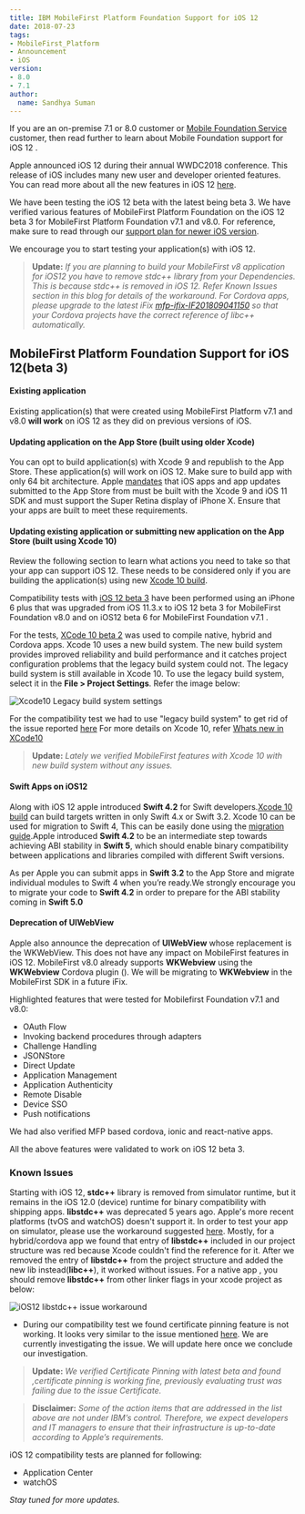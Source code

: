 ```yaml
---
title: IBM MobileFirst Platform Foundation Support for iOS 12
date: 2018-07-23
tags:
- MobileFirst_Platform
- Announcement
- iOS
version:
- 8.0
- 7.1
author:
  name: Sandhya Suman
---
```


If you are an on-premise 7.1 or 8.0 customer or [Mobile Foundation Service](https://console.bluemix.net/catalog/services/mobile-foundation) customer, then read further to learn about  Mobile Foundation support for iOS 12 .

Apple announced iOS 12 during their annual WWDC2018 conference. This release of iOS includes many new user and developer oriented features. You can read more about all the new features in iOS 12 [here](https://developer.apple.com/ios/whats-new/).

We have been testing the iOS 12 beta with the latest being beta 3. We have verified various features of MobileFirst Platform Foundation on the iOS 12 beta 3 for MobileFirst Platform Foundation v7.1 and v8.0. For reference, make sure to read through our [support plan for newer iOS version](https://mobilefirstplatform.ibmcloud.com/blog/2017/01/11/support-plan-for-next-android-ios-mobile-os/).

We encourage you to start testing your application(s) with iOS 12.

>**Update:** *If you are planning to build your MobileFirst v8 application for iOS12  you have to remove stdc++ library from your Dependencies. This is because stdc++ is removed in iOS 12. Refer Known Issues section in this blog for details of the workaround.
>For Cordova apps, please upgrade to the latest iFix [mfp-ifix-IF201809041150]({{site.baseurl}}/blog/2018/05/18/8-0-master-ifix-release/#collapse-mfp-ifix-IF201809041150) so that your Cordova projects have the correct reference of libc++ automatically.*


## MobileFirst Platform Foundation Support for iOS 12(beta 3)

#### Existing application
Existing application(s) that were created using MobileFirst Platform v7.1 and v8.0 **will work** on iOS 12 as they did on previous versions of iOS.

#### Updating application on the App Store (built using older Xcode)
You can opt to build application(s) with Xcode 9 and republish to the App Store. These application(s) will work on iOS 12. Make sure to build app with only 64 bit architecture. Apple [mandates](https://developer.apple.com/app-store/submissions) that iOS apps and app updates submitted to the App Store from must be built with the Xcode 9 and iOS 11 SDK and must support the Super Retina display of iPhone X. Ensure that your apps are built to meet these requirements.

#### Updating existing application or submitting new application on the App Store (built using Xcode 10)
Review the following section to learn what actions you need to take so that your app can support iOS 12. These needs to be considered only if you are building the application(s) using new [Xcode 10 build](https://developer.apple.com/download).

Compatibility tests with [iOS 12 beta 3](https://developer.apple.com/download) have been performed using an iPhone 6 plus that was upgraded from iOS 11.3.x to iOS 12 beta 3 for MobileFirst Foundation v8.0 and on iOS12 beta 6 for MobileFirst Foundation v7.1 .

For the tests, [XCode 10 beta 2](https://developer.apple.com/download) was used to compile native, hybrid and Cordova apps. Xcode 10 uses a new build system. The new build system provides improved reliability and build performance and it catches project configuration problems that the legacy build system could not.
The legacy build system is still available in Xcode 10. To use the legacy build system, select it in the **File > Project Settings**. Refer the image below:

![Xcode10 Legacy build system settings]({{site.baseurl}}/assets/blog/2017-07-20-compatibility-tests-for-ios-12/xcode10-buildsystem.png)

For the compatibility test we had to use "legacy build system" to get rid of the issue reported [here](https://stackoverflow.com/questions/50718018/xcode-10-error-multiple-commands-produce)
For more details on Xcode 10, refer [Whats new in XCode10](https://developer.apple.com/xcode/whats-new/)  

>**Update:** *Lately we verified MobileFirst features with Xcode 10 with new build system without any issues.*


#### Swift Apps on iOS12
Along with iOS 12 apple introduced **Swift 4.2** for Swift developers.[Xcode 10 build](https://developer.apple.com/download) can build targets written in only Swift 4.x or Swift 3.2. Xcode 10 can be used for migration to Swift 4, This can be easily done using the [migration guide](https://swift.org/migration-guide).Apple introduced  **Swift 4.2** to be an intermediate step towards achieving ABI stability in **Swift 5**, which should enable binary compatibility between applications and libraries compiled with different Swift versions.

As per Apple you can submit apps in **Swift 3.2** to the App Store and migrate individual modules to Swift 4 when you’re ready.We strongly encourage you to migrate your code to **Swift 4.2** in order to prepare for the ABI stability coming in **Swift 5.0**

#### Deprecation of UIWebView
Apple also announce the deprecation of **UIWebView** whose replacement is the WKWebView. This does not have any impact on MobileFirst features in iOS 12. MobileFirst v8.0 already supports **WKWebview** using the **WKWebview** Cordova plugin (). We will be migrating to **WKWebview** in the MobileFirst SDK in a future iFix.

Highlighted features that were tested for Mobilefirst Foundation v7.1 and v8.0:

* OAuth Flow
* Invoking backend procedures through adapters
* Challenge Handling
* JSONStore
* Direct Update
* Application Management
* Application Authenticity
* Remote Disable
* Device SSO
* Push notifications

We had also verified MFP based cordova, ionic and react-native apps.

All the above features were validated to work on iOS 12 beta 3.  

### Known Issues
Starting with iOS 12, **stdc++** library is removed from simulator runtime, but it remains in the iOS 12.0 (device) runtime for binary compatibility with shipping apps. **libstdc++** was deprecated 5 years ago. Apple's more recent platforms (tvOS and watchOS) doesn't support it.
In order to test your app on simulator, please use the workaround suggested [here](https://stackoverflow.com/questions/50694822/xcode-10-ios-12-does-not-contain-libstdc6-0-9).
Mostly, for a hybrid/cordova app we found that entry of **libstdc++** included in our project structure  was red because Xcode couldn't find the reference for it. After we removed the entry of **libstdc++** from the project structure and added the new lib instead(**libc++**), it worked without issues.
For a native app , you should remove **libstdc++** from other linker flags in your xcode project as below:

  ![iOS12 libstdc++  issue workaround]({{site.baseurl}}/assets/blog/2017-07-20-compatibility-tests-for-ios-12/ios12-stdlib-fix.png)

* During our compatibility test we found certificate pinning feature is not working. It looks very similar to the issue mentioned [here](https://github.com/AFNetworking/AFNetworking/issues/4229). We are currently investigating the issue. We will update here once we conclude our investigation.

>**Update:** *We verified Certificate Pinning with latest beta and found ,certificate pinning is working fine, previously evaluating trust was failing due to the issue Certificate.*

> **Disclaimer:** *Some of the action items that are addressed in the list above are not under IBM’s control. Therefore, we expect developers and IT managers to ensure that their infrastructure is up-to-date according to Apple’s requirements.*

iOS 12 compatibility tests are planned for following:

* Application Center
* watchOS

*Stay tuned for more updates.*
